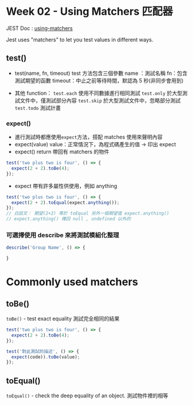 # Week 02 - Using Matchers 匹配器

JEST Doc : [using-matchers](https://jestjs.io/docs/en/using-matchers)

Jest uses "matchers" to let you test values in different ways.

## test()

- test(name, fn, timeout)
  test 方法包含三個參數
  name ：測試名稱
  fn：包含測試期望的函數
  timeout：中止之前等待時間，默認為 5 秒(非同步會用到)

- 其他 function：
  `test.each` 使用不同數據進行相同測試
  `test.only` 於大型測試文件中，僅測試部分內容
  `test.skip` 於大型測試文件中，忽略部分測試
  `test.todo` 測試計畫

### expect()

- 進行測試時都應使用`expect`方法，搭配 matches 使用來聲明內容
- expect(value)
  value：正常情況下，為程式碼產生的值 -> 印出 expect
- expect() return 帶回有 matchers 的物件

```javascript
test('two plus two is four', () => {
  expect(2 + 2).toBe(4);
});
```

- expect 帶有許多屬性供使用，例如 anything

```javascript
test('two plus two is four', () => {
  expect(2 + 2).toEqual(expect.anything());
});
// 白話文： 期望(2+2) 等於 toEqual 另外一個期望值 expect.anything()
// expect.anything() 傳回 null , undefined 以外的
```

### 可選擇使用 describe 來將測試模組化整理

```javascript
describe('Group Name', () => {

}
```

# Commonly used matchers

## toBe()

`toBe()` - test exact equality
測試完全相同的結果

```javascript
test('two plus two is four', () => {
  expect(2 + 2).toBe(4);
});

test('對此測試的描述', () => {
  expect(code)).toBe(value);
});
```

## toEqual()

`toEqual()` - check the deep equality of an object.
測試物件裡的相等

